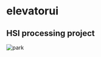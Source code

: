 # elevatorui
## HSI processing project

![park](https://user-images.githubusercontent.com/15820167/64929144-c2600280-d7e7-11e9-9352-1c7954a5613b.jpg)
